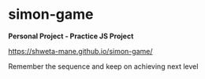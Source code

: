 # simon-game #
**Personal Project - Practice JS Project**

https://shweta-mane.github.io/simon-game/

Remember the sequence and keep on achieving next level
